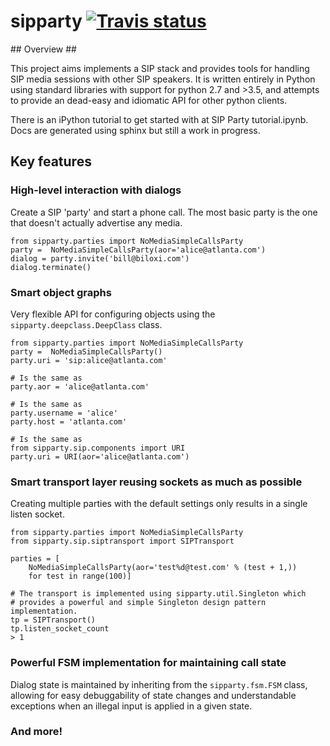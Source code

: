 # sipparty <a href="http://travis-ci.org/daphtdazz/sipparty">![Travis status](https://img.shields.io/travis/daphtdazz/sipparty.svg?branch=master)</a> #

## Overview ##

This project aims implements a SIP stack and provides tools for handling SIP media sessions with other SIP speakers. It is written entirely in Python using standard libraries with support for python 2.7 and >3.5, and attempts to provide an dead-easy and idiomatic API for other python clients.

There is an iPython tutorial to get started with at SIP Party tutorial.ipynb. Docs are generated using sphinx but still a work in progress.


## Key features ##

### High-level interaction with dialogs ###

Create a SIP 'party' and start a phone call. The most basic party is the one that doesn't actually advertise any media.

    from sipparty.parties import NoMediaSimpleCallsParty
    party =  NoMediaSimpleCallsParty(aor='alice@atlanta.com')
    dialog = party.invite('bill@biloxi.com')
    dialog.terminate()

### Smart object graphs ###

Very flexible API for configuring objects using the `sipparty.deepclass.DeepClass` class.

    from sipparty.parties import NoMediaSimpleCallsParty
    party =  NoMediaSimpleCallsParty()
    party.uri = 'sip:alice@atlanta.com'

    # Is the same as
    party.aor = 'alice@atlanta.com'

    # Is the same as
    party.username = 'alice'
    party.host = 'atlanta.com'

    # Is the same as
    from sipparty.sip.components import URI
    party.uri = URI(aor='alice@atlanta.com')

### Smart transport layer reusing sockets as much as possible ###

Creating multiple parties with the default settings only results in a single listen socket.

    from sipparty.parties import NoMediaSimpleCallsParty
    from sipparty.sip.siptransport import SIPTransport

    parties = [
        NoMediaSimpleCallsParty(aor='test%d@test.com' % (test + 1,)) 
        for test in range(100)]

    # The transport is implemented using sipparty.util.Singleton which 
    # provides a powerful and simple Singleton design pattern implementation.
    tp = SIPTransport()
    tp.listen_socket_count
    > 1

### Powerful FSM implementation for maintaining call state ###

Dialog state is maintained by inheriting from the `sipparty.fsm.FSM` class, allowing for easy debuggability of state changes and understandable exceptions when an illegal input is applied in a given state.

### And more! ###


